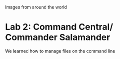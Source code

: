 Images from around the world
# Lab 2: Command Central/ Commander Salamander
We learned how to manage files on the command line